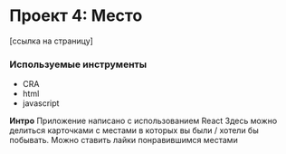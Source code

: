 # Проект 4: Место
[ссылка на страницу]

### Используемые инструменты

* CRA
* html
* javascript

**Интро**
Приложение написано с использованием React
Здесь можно делиться карточками с местами в которых вы были / хотели бы побывать. 
Можно ставить лайки понравившимся местами





